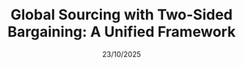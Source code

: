 ---
date: 23/10/2025
collection: works_in_progress
status2: 'in_progress'
permalink: /works_in_progress/MPS2_LLY
title: "Global Sourcing with Two-Sided Bargaining: A Unified Framework"
coauthors: 'Yao Amber Li and Tengyu Zhao'
---